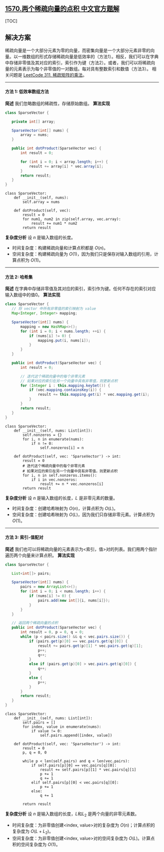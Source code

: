 ## [1570.两个稀疏向量的点积 中文官方题解](https://leetcode.cn/problems/dot-product-of-two-sparse-vectors/solutions/100000/liang-ge-xi-shu-xiang-liang-de-dian-ji-b-2ljd)
[TOC]

 ## 解决方案

 稀疏向量是一个大部分元素为零的向量，而密集向量是一个大部分元素非零的向量。以一维数组的形式存储稀疏向量是低效率的（方法1）。相反，我们可以在字典中存储非零值及其对应的索引，索引作为键（方法2）。或者，我们可以将稀疏向量的元素表示为每个非零值的一对数组。每对具有整数索引和数值（方法3）。
 相关问题是 [LeetCode 311. 稀疏矩阵的乘法](https://leetcode.cn/problems/sparse-matrix-multiplication/)。

---

 #### 方法 1: 低效率数组方法

 **简述**
 我们忽略数组的稀疏性，存储原始数组。
 **算法实现**

 ```Java [solution]
class SparseVector {

    private int[] array;

    SparseVector(int[] nums) {
        array = nums;
    }

    public int dotProduct(SparseVector vec) {
        int result = 0;

        for (int i = 0; i < array.length; i++) {
            result += array[i] * vec.array[i];
        }
        return result;
    }   
}
 ```

```Python3 [solution]
class SparseVector:
    def __init__(self, nums):
        self.array = nums

    def dotProduct(self, vec):
        result = 0
        for num1, num2 in zip(self.array, vec.array):
            result += num1 * num2
        return result
```


 **复杂度分析**
 设 $n$ 是输入数组的长度。

 * 时间复杂度：构建稀疏向量和计算点积都是 $O(n)$。
 * 空间复杂度：构建稀疏向量为 $O(1)$，因为我们只是保存对输入数组的引用，计算点积为 $O(1)$。

---

 #### 方法 2: 哈希集

 **简述**
 在字典中存储非零值及其对应的索引，索引作为键。任何不存在的索引对应输入数组中的值0。
 **算法实现**

 ```Java [solution]
class SparseVector {
    // 将 vector 中所有非零值的索引映射为 value
    Map<Integer, Integer> mapping;      

    SparseVector(int[] nums) {
        mapping = new HashMap<>();
        for (int i = 0; i < nums.length; ++i) {
            if (nums[i] != 0) {
                mapping.put(i, nums[i]);        
            }
        }
    }

    public int dotProduct(SparseVector vec) {        
        int result = 0;

        // 迭代这个稀疏向量中的每个非零元素
        // 如果对应的索引在另一个向量中具有非零值，则更新点积
        for (Integer i : this.mapping.keySet()) {
            if (vec.mapping.containsKey(i)) {
                result += this.mapping.get(i) * vec.mapping.get(i);
            }
        }
        return result;
    }
}
 ```

```Python3 [solution]
class SparseVector:
    def __init__(self, nums: List[int]):
        self.nonzeros = {}
        for i, n in enumerate(nums):
            if n != 0:
                self.nonzeros[i] = n              

    def dotProduct(self, vec: 'SparseVector') -> int:
        result = 0
        # 迭代这个稀疏向量中的每个非零元素
        # 如果对应的索引在另一个向量中具有非零值，则更新点积
        for i, n in self.nonzeros.items():
            if i in vec.nonzeros:
                result += n * vec.nonzeros[i]
        return result
```


 **复杂度分析**
 设 $n$ 是输入数组的长度，$L$ 是非零元素的数量。

 * 时间复杂度：创建哈希映射为 $O(n)$，计算点积为 $O(L)$。
 * 空间复杂度：创建哈希映射为 $O(L)$，因为我们只存储非零元素。计算点积为 $O(1)$。

---

 #### 方法 3: 索引-值配对

 **简述**
 我们也可以将稀疏向量的元素表示为<索引，值>对的列表。我们用两个指针遍历两个向量来计算点积。
 **算法实现**

 ```Java [solution]
class SparseVector {

    List<int[]> pairs;

    SparseVector(int[] nums) {
        pairs = new ArrayList<>();
        for (int i = 0; i < nums.length; i++) {
            if (nums[i] != 0) {
                pairs.add(new int[]{i, nums[i]});
            }
        }
    }

    // 返回两个稀疏向量的点积
    public int dotProduct(SparseVector vec) {
        int result = 0, p = 0, q = 0;
        while (p < pairs.size() && q < vec.pairs.size()) {
            if (pairs.get(p)[0] == vec.pairs.get(q)[0]) {
                result += pairs.get(p)[1] * vec.pairs.get(q)[1];
                p++;
                q++;
            }
            else if (pairs.get(p)[0] > vec.pairs.get(q)[0]) {
                q++;
            }
            else {
                p++;
            }
        }
        return result;
    }
}
 ```

```Python3 [solution]
class SparseVector:
    def __init__(self, nums: List[int]):
        self.pairs = []
        for index, value in enumerate(nums):
            if value != 0:
                self.pairs.append([index, value])

    def dotProduct(self, vec: 'SparseVector') -> int:
        result = 0
        p, q = 0, 0

        while p < len(self.pairs) and q < len(vec.pairs):
            if self.pairs[p][0] == vec.pairs[q][0]:
                result += self.pairs[p][1] * vec.pairs[q][1]
                p += 1
                q += 1
            elif self.pairs[p][0] < vec.pairs[q][0]:
                p += 1
            else:
                q += 1

        return result

```


 **复杂度分析**
 设 $n$ 是输入数组的长度，$L$和$L_{2}$ 是两个向量的非零元素数。

 * 时间复杂度：为非零值创建<index, value>对的复杂度为 $O(n)$；计算点积的复杂度为 $O(L+L_{2})$。
 * 空间复杂度：为非零值创建<index, value>对的空间复杂度为 $O(L)$。计算点积的空间复杂度为 $O(1)$。